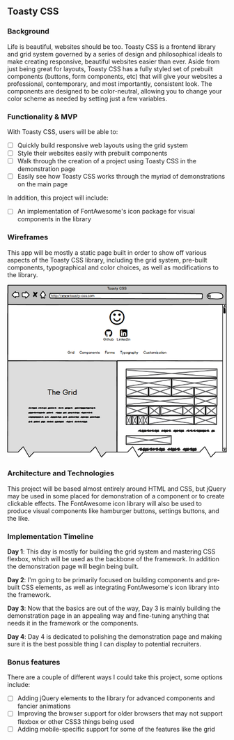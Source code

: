 ## Toasty CSS

### Background

Life is beautiful, websites should be too. Toasty CSS is a frontend library and grid system governed by a series of design and philosophical ideals to make creating responsive, beautiful websites easier than ever. Aside from just being great for layouts, Toasty CSS has a fully styled set of prebuilt components (buttons, form components, etc) that will give your websites a professional, contemporary, and most importantly, consistent look. The components are designed to be color-neutral, allowing you to change your color scheme as needed by setting just a few variables.

### Functionality & MVP  

With Toasty CSS, users will be able to:

- [ ] Quickly build responsive web layouts using the grid system
- [ ] Style their websites easily with prebuilt components
- [ ] Walk through the creation of a project using Toasty CSS in the demonstration page
- [ ] Easily see how Toasty CSS works through the myriad of demonstrations on the main page

In addition, this project will include:

- [ ] An implementation of FontAwesome's icon package for visual components in the library

### Wireframes

This app will be mostly a static page built in order to show off various aspects of the Toasty CSS library, including the grid system, pre-built components, typographical and color choices, as well as modifications to the library.

![wireframes](images/toasty-css.png)

### Architecture and Technologies

This project will be based almost entirely around HTML and CSS, but jQuery may be used in some placed for demonstration of a component or to create clickable effects. The FontAwesome icon library will also be used to produce visual components like hamburger buttons, settings buttons, and the like.

### Implementation Timeline

**Day 1**: This day is mostly for building the grid system and mastering CSS flexbox, which will be used as the backbone of the framework. In addition the demonstration page will begin being built.

**Day 2**:  I'm going to be primarily focused on building components and pre-built CSS elements, as well as integrating FontAwesome's icon library into the framework.

**Day 3**: Now that the basics are out of the way, Day 3 is mainly building the demonstration page in an appealing way and fine-tuning anything that needs it in the framework or the components.

**Day 4**: Day 4 is dedicated to polishing the demonstration page and making sure it is the best possible thing I can display to potential recruiters.


### Bonus features

There are a couple of different ways I could take this project, some options include:

- [ ] Adding jQuery elements to the library for advanced components and fancier animations
- [ ] Improving the browser support for older browsers that may not support flexbox or other CSS3 things being used
- [ ] Adding mobile-specific support for some of the features like the grid
